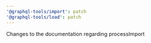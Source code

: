 ```yaml
---
'@graphql-tools/import': patch
'@graphql-tools/load': patch
---
```


Changes to the documentation regarding processImport
